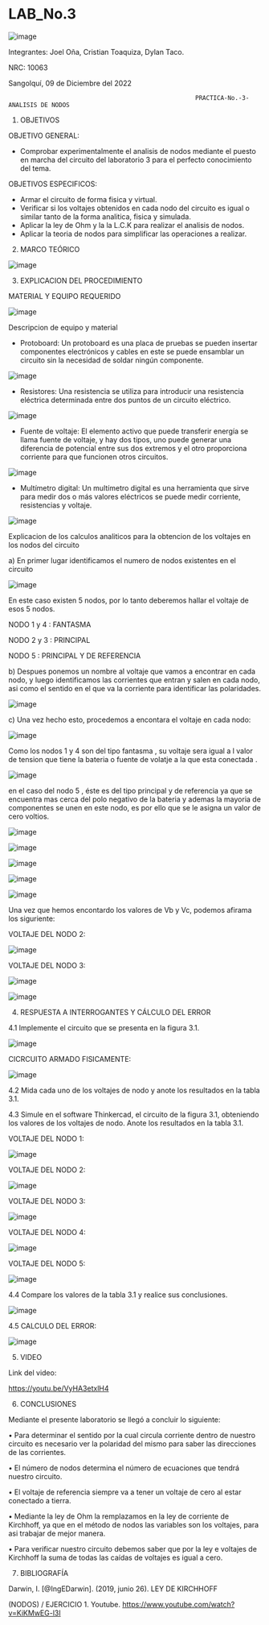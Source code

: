 # LAB_No.3

![image](https://user-images.githubusercontent.com/117781491/206603670-ef0969de-36b0-4078-b665-a134bd12a43c.png)

Integrantes: Joel Oña, Cristian Toaquiza, Dylan Taco.

NRC: 10063

Sangolquí, 09 de Diciembre del 2022


                                                        PRACTICA-No.-3-ANALISIS DE NODOS
                                                        
                                                        
1.  OBJETIVOS

OBJETIVO GENERAL:

-  Comprobar experimentalmente el analisis de nodos mediante el puesto en marcha del circuito del laboratorio 3 para el perfecto conocimiento del tema.

OBJETIVOS ESPECIFICOS:

- Armar el circuito de forma fisica y virtual.
- Verificar si los voltajes obtenidos en cada nodo del circuito es igual o similar tanto de la forma analitica, fisica y simulada.
-  Aplicar la ley de Ohm y la la L.C.K para realizar el analisis de nodos.
-  Aplicar la teoria de nodos para simplificar las operaciones a realizar.

2. MARCO TEÓRICO

![image](https://user-images.githubusercontent.com/117781491/206720183-ef1ee358-7d6b-4aed-8e82-2962cc263c9e.png)


3. EXPLICACION DEL PROCEDIMIENTO

MATERIAL Y EQUIPO REQUERIDO

![image](https://user-images.githubusercontent.com/117781491/206606935-b3d5475b-03a2-49e1-a8cf-3f6341dc08ac.png)


Descripcion de equipo y material

- Protoboard: Un protoboard es una placa de pruebas se pueden insertar componentes electrónicos y cables en este se puede ensamblar un circuito sin la necesidad de soldar ningún componente.


![image](https://user-images.githubusercontent.com/117781491/206608929-78d594bc-a293-43e4-8c36-e7f5a02952f3.png)


- Resistores: Una resistencia se utiliza para introducir una resistencia eléctrica determinada entre dos puntos de un circuito eléctrico.

![image](https://user-images.githubusercontent.com/117781491/206608961-ae19f43f-55d2-4cf8-8731-a9f67cac70ef.png)


-  Fuente de voltaje: El elemento activo que puede transferir energía se llama fuente de voltaje, y hay dos tipos, uno puede generar una diferencia de potencial entre sus dos extremos y el otro proporciona corriente para que funcionen otros circuitos.

![image](https://user-images.githubusercontent.com/117781491/206609039-db0729c1-8dd5-4f95-8427-6700a5e168a9.png)


- Multímetro digital: Un multímetro digital es una herramienta que sirve para medir dos o más valores eléctricos se puede medir corriente, resistencias y voltaje.


![image](https://user-images.githubusercontent.com/117781491/206609282-7fef4cdd-04e0-4424-997d-c4df9f29e872.png)

Explicacion de los calculos analiticos para la obtencion de los voltajes en los nodos del circuito

a) En primer lugar identificamos el numero de nodos existentes en el circuito

![image](https://user-images.githubusercontent.com/117781491/206610203-31d9bfee-911b-4ebb-b518-604920b7cab7.png)

En  este caso existen 5 nodos, por lo tanto deberemos hallar el voltaje de esos 5 nodos.

NODO  1 y 4 : FANTASMA

NODO 2 y 3 : PRINCIPAL

NODO 5 : PRINCIPAL Y DE REFERENCIA

b) Despues ponemos  un nombre al voltaje que vamos a encontrar en cada nodo, y luego identificamos las corrientes que entran y salen en cada nodo, asi como el sentido en el que va la corriente para identificar las polaridades.


![image](https://user-images.githubusercontent.com/117781491/206611268-3f23b1c7-31a3-4a3d-bac1-109ca9a6db3c.png)

c) Una vez hecho esto, procedemos a  encontara el voltaje en cada nodo:

![image](https://user-images.githubusercontent.com/117781491/206612691-ece9ea73-19cb-4247-b20f-26320df3f6b6.png)

Como los nodos  1 y 4 son  del tipo fantasma , su voltaje sera igual a l valor de tension  que tiene la bateria o fuente de volatje a la que esta conectada .


![image](https://user-images.githubusercontent.com/117781491/206614075-3a31d3e1-8915-41e3-8334-f7361f7c3f96.png)


en el caso del nodo 5 ,  éste es del tipo principal y  de referencia  ya que  se encuentra mas cerca del polo negativo de la bateria y ademas  la mayoria  de componentes  se  unen en  este nodo, es por ello  que se le asigna un valor de cero voltios.


![image](https://user-images.githubusercontent.com/117781491/206614160-111a4018-e799-4189-a962-5dcd57d9a075.png)


![image](https://user-images.githubusercontent.com/117781491/206614211-ba44b285-2de7-4302-a12e-3f8194c1d797.png)

![image](https://user-images.githubusercontent.com/117781491/206614276-241bc1bc-c5db-4194-839c-0ff5b898e944.png)

![image](https://user-images.githubusercontent.com/117781491/206614305-779effdd-0e72-4a6f-831c-7f173cc6ab5a.png)


![image](https://user-images.githubusercontent.com/117781491/206614928-1f508902-b72f-45a7-b913-2c8e4c11a5a9.png)

Una vez que hemos encontardo los valores de Vb y Vc, podemos afirama los siguriente:

VOLTAJE DEL NODO 2:

![image](https://user-images.githubusercontent.com/117781491/206615314-e3c36b22-7380-40d3-a372-891ef4b76e38.png)

VOLTAJE DEL  NODO 3:

![image](https://user-images.githubusercontent.com/117781491/206615388-5a3c7d7e-837d-467c-b725-178912c24706.png)

![image](https://user-images.githubusercontent.com/117781491/206615420-d477dd97-74f8-4f0a-9498-0ad956743d63.png)


4. RESPUESTA A INTERROGANTES Y CÁLCULO DEL ERROR

4.1  Implemente  el circuito que se presenta en la figura 3.1.

![image](https://user-images.githubusercontent.com/117781491/206617459-947e3dbd-59d1-4fd4-98bc-f465aa156f61.png)

CICRCUITO ARMADO FISICAMENTE:

![image](https://user-images.githubusercontent.com/117781491/206720880-46ccf64b-fefc-4547-ac07-4eaccdc5267a.png)



4.2  Mida  cada uno de los voltajes de nodo y anote los resultados en la tabla 3.1.

4.3  Simule en el software Thinkercad, el circuito de la figura 3.1, obteniendo los valores de los voltajes de nodo. Anote los resultados en la tabla 3.1.

VOLTAJE DEL NODO 1:

![image](https://user-images.githubusercontent.com/117781491/206617729-a35e3008-2985-4359-abe9-da2bfaf2f906.png)

VOLTAJE DEL NODO 2:

![image](https://user-images.githubusercontent.com/117781491/206617818-dc2af893-034b-4732-b464-1bb845354ddb.png)

VOLTAJE DEL NODO 3:

![image](https://user-images.githubusercontent.com/117781491/206617854-07a049a3-ba4d-4d02-ae73-c4ac30d8f4dc.png)

VOLTAJE DEL NODO 4:

![image](https://user-images.githubusercontent.com/117781491/206617874-ae306dab-37d5-49a1-87c8-d79a3836c5f5.png)

VOLTAJE DEL NODO 5:

![image](https://user-images.githubusercontent.com/117781491/206617904-fed68277-6ae8-4bca-bda3-a45525a94970.png)


4.4 Compare los valores de la tabla 3.1 y realice sus conclusiones.

![image](https://user-images.githubusercontent.com/117781491/206618039-c3a2330c-1b3f-4781-8ff7-18de797a3193.png)

4.5 CALCULO DEL ERROR:

![image](https://user-images.githubusercontent.com/117781491/206618583-73c1c6f2-8a1e-412c-8fd2-da1755cb24b1.png)


5. VIDEO

Link del video:

https://youtu.be/VyHA3etxlH4

6. CONCLUSIONES

Mediante el presente laboratorio se llegó a concluir lo siguiente:

•	Para determinar el sentido por la cual circula corriente dentro de nuestro circuito es necesario ver la polaridad del mismo para saber las direcciones de las corrientes.

•	El número de nodos determina el número de ecuaciones que tendrá nuestro circuito.

•	El voltaje de referencia siempre va a tener un voltaje de cero al estar conectado a tierra.

•	Mediante la ley de Ohm la remplazamos en la ley de corriente de Kirchhoff, ya que en el método de nodos las variables son los voltajes, para asi trabajar de mejor manera.

•	Para verificar nuestro circuito debemos saber que por la ley e voltajes de Kirchhoff la suma de todas las caídas de voltajes es igual a cero.


7. BIBLIOGRAFÍA

Darwin, I. [@IngEDarwin]. (2019, junio 26). LEY DE KIRCHHOFF 

(NODOS) / EJERCICIO 1. Youtube. https://www.youtube.com/watch?v=KiKMwEG-l3I




                                                        
                                                        
                                                        
                                                        
